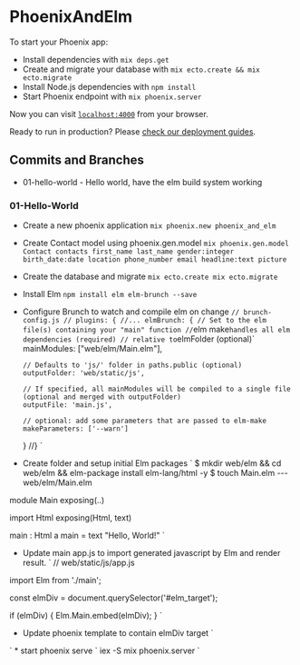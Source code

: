# PhoenixAndElm

To start your Phoenix app:

  * Install dependencies with `mix deps.get`
  * Create and migrate your database with `mix ecto.create && mix ecto.migrate`
  * Install Node.js dependencies with `npm install`
  * Start Phoenix endpoint with `mix phoenix.server`

Now you can visit [`localhost:4000`](http://localhost:4000) from your browser.

Ready to run in production? Please [check our deployment guides](http://www.phoenixframework.org/docs/deployment).

## Commits and Branches

  * 01-hello-world - Hello world, have the elm build system working

### 01-Hello-World
  * Create a new phoenix application
  `
    mix phoenix.new phoenix_and_elm
  `
  * Create Contact model using phoenix.gen.model
  `
  mix phoenix.gen.model Contact contacts first_name last_name gender:integer birth_date:date location phone_number email headline:text picture
  `
  * Create the database and migrate
  `
  mix ecto.create
  mix ecto.migrate
  `
  * Install Elm
  `
  npm install elm elm-brunch --save
  `
  * Configure Brunch to watch and compile elm on change
  `
  // brunch-config.js
  // plugins: {
    //...
    elmBrunch: {
        // Set to the elm file(s) containing your "main" function
        // `elm make` handles all elm dependencies (required)
        // relative to `elmFolder (optional)`
        mainModules: ["web/elm/Main.elm"],
 
        // Defaults to 'js/' folder in paths.public (optional)
        outputFolder: 'web/static/js',
 
        // If specified, all mainModules will be compiled to a single file (optional and merged with outputFolder)
        outputFile: 'main.js',
 
        // optional: add some parameters that are passed to elm-make
        makeParameters: ['--warn']
      }
  //}
  `
  * Create folder and setup initial Elm packages
  `
  $ mkdir web/elm && cd web/elm && elm-package install elm-lang/html -y
  $ touch Main.elm
  --- web/elm/Main.elm

  module Main exposing(..)

  import Html exposing(Html, text)

  main : Html a
  main = 
    text "Hello, World!"
  `
  * Update main app.js to import generated javascript by Elm and render result.
  `
  // web/static/js/app.js

  import Elm from './main';

  const elmDiv = document.querySelector('#elm_target');

  if (elmDiv) {
    Elm.Main.embed(elmDiv);
  }
  `
  * Update phoenix template to contain elmDiv target
  `
<!-- web/templates/page/index.html.eex -->

<div id="elm_target"></div>
  `
  * start phoenix serve
  `
  iex -S mix phoenix.server
  `